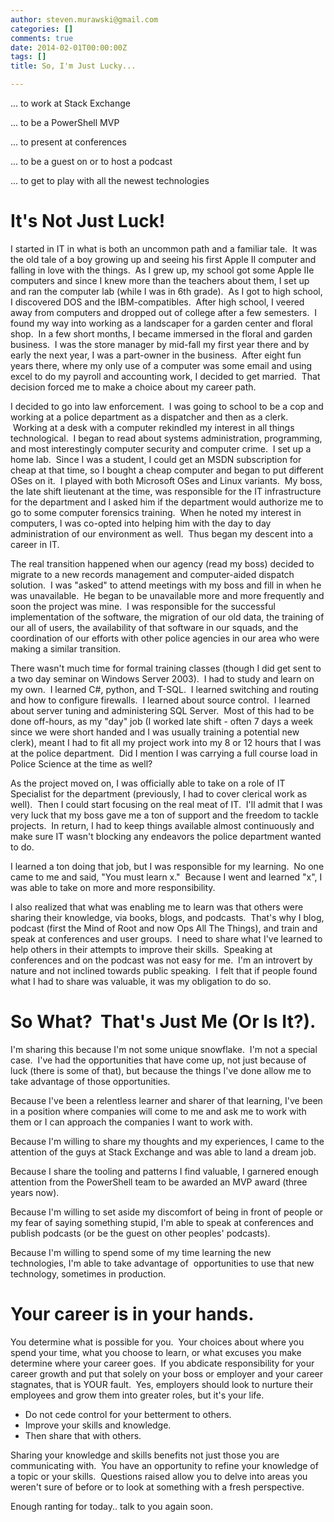 ```yaml
---
author: steven.murawski@gmail.com
categories: []
comments: true
date: 2014-02-01T00:00:00Z
tags: []
title: So, I'm Just Lucky...

---
```


... to work at Stack Exchange


... to be a PowerShell MVP


... to present at conferences


... to be a guest on or to host a podcast


... to get to play with all the newest technologies


# It's Not Just Luck!



I started in IT in what is both an uncommon path and a familiar tale. &nbsp;It was the old tale of a boy growing up and seeing his first Apple II computer and falling in love with the things. &nbsp;As I grew up, my school got some Apple IIe computers and since I knew more than the teachers about them, I set up and ran the computer lab (while I was in 6th grade). &nbsp;As I got to high school, I discovered DOS and the IBM-compatibles. &nbsp;After high school, I veered away from computers and dropped out of college after a few semesters. &nbsp;I found my way into working as a landscaper for a garden center and floral shop. &nbsp;In a few short months, I became immersed in the floral and garden business. &nbsp;I was the store manager by mid-fall my first year there and by early the next year, I was a part-owner in the business. &nbsp;After eight fun years there, where my only use of a computer was some email and using excel to do my payroll and accounting work, I decided to get married. &nbsp;That decision forced me to make a choice about my career path.


I decided to go into law enforcement. &nbsp;I was going to school to be a cop and working at a police department as a dispatcher and then as a clerk. &nbsp;Working at a desk with a computer rekindled my interest in all things technological. &nbsp;I began to read about systems administration, programming, and most interestingly computer security and computer crime. &nbsp;I set up a home lab. &nbsp;Since I was a student, I could get an MSDN subscription for cheap at that time, so I bought a cheap computer and began to put different OSes on it. &nbsp;I played with both Microsoft OSes and Linux variants. &nbsp;My boss, the late shift lieutenant at the time, was responsible for the IT infrastructure for the department and I asked him if the department would authorize me to go to some computer forensics training. &nbsp;When he noted my interest in computers, I was co-opted into helping him with the day to day administration of our environment as well. &nbsp;Thus began my descent into a career in IT.


The real transition happened when our agency (read my boss) decided to migrate to a new records management and computer-aided dispatch solution. &nbsp;I was "asked" to attend meetings with my boss and fill in when he was unavailable. &nbsp;He began to be unavailable more and more frequently and soon the project was mine. &nbsp;I was responsible for the successful implementation of the software, the migration of our old data, the training of our all of users, the availability of that software in our squads, and the coordination of our efforts with other police agencies in our area who were making a similar transition. &nbsp;


There wasn't much time for formal training classes (though I did get sent to a two day seminar on Windows Server 2003). &nbsp;I had to study and learn on my own. &nbsp;I learned C#, python, and T-SQL. &nbsp;I learned switching and routing and how to configure firewalls. &nbsp;I learned about source control. &nbsp;I learned about server tuning and administering SQL Server. &nbsp;Most of this had to be done off-hours, as my "day" job (I worked late shift - often 7 days a week since we were short handed and I was usually training a potential new clerk), meant I had to fit all my project work into my 8 or 12 hours that I was at the police department. &nbsp;Did I mention I was carrying a full course load in Police Science at the time as well?


As the project moved on, I was officially able to take on a role of IT Specialist for the department (previously, I had to cover clerical work as well). &nbsp;Then I could start focusing on the real meat of IT. &nbsp;I'll admit that I was very luck that my boss gave me a ton of support and the freedom to tackle projects. &nbsp;In return, I had to keep things available almost continuously and make sure IT wasn't blocking any endeavors the police department wanted to do.&nbsp;


I learned a ton doing that job, but I was responsible for my learning. &nbsp;No one came to me and said, "You must learn x." &nbsp;Because I went and learned "x", I was able to take on more and more responsibility. &nbsp;


I also realized that what was enabling me to learn was that others were sharing their knowledge, via books, blogs, and podcasts. &nbsp;That's why I blog, podcast (first the Mind of Root and now Ops All The Things), and train and speak at conferences and user groups. &nbsp;I need to share what I've learned to help others in their attempts to improve their skills. &nbsp;Speaking at conferences and on the podcast was not easy for me. &nbsp;I'm an introvert by nature and not inclined towards public speaking. &nbsp;I felt that if people found what I had to share was valuable, it was my obligation to do so.


# So What? &nbsp;That's Just Me (Or Is It?).



I'm sharing this because I'm not some unique snowflake. &nbsp;I'm not a special case. &nbsp;I've had the opportunities that have come up, not just because of luck (there is some of that), but because the things I've done allow me to take advantage of those opportunities. &nbsp;


Because I've been a relentless learner and sharer of that learning, I've been in a position where companies will come to me and ask me to work with them or I can approach the companies I want to work with. &nbsp;


Because I'm willing to share my thoughts and my experiences, I came to the attention of the guys at Stack Exchange and was able to land a dream job. &nbsp;


Because I share the tooling and patterns I find valuable, I garnered enough attention from the PowerShell team to be awarded an MVP award (three years now).


Because I'm willing to set aside my discomfort of being in front of people or my fear of saying something stupid, I'm able to speak at conferences and publish podcasts (or be the guest on other peoples' podcasts).


Because I'm willing to spend some of my time learning the new technologies, I'm able to take advantage of &nbsp;opportunities to use that new technology, sometimes in production.


# Your career is in your hands. &nbsp;



You determine what is possible for you. &nbsp;Your choices about where you spend your time, what you choose to learn, or what excuses you make determine where your career goes. &nbsp;If you abdicate responsibility for your career growth and put that solely on your boss or employer and your career stagnates, that is YOUR fault. &nbsp;Yes, employers should look to nurture their employees and grow them into greater roles, but it's your life. &nbsp;


*   Do not cede control for your betterment to others. &nbsp;
*   Improve your skills and knowledge.
*   Then share that with others.

Sharing your knowledge and skills benefits not just those you are communicating with. &nbsp;You have an opportunity to refine your knowledge of a topic or your skills. &nbsp;Questions raised allow you to delve into areas you weren't sure of before or to look at something with a fresh perspective.


Enough ranting for today.. talk to you again soon.

